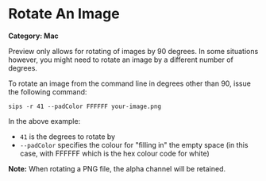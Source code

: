 # Rotate An Image

__Category: Mac__

Preview only allows for rotating of images by 90 degrees. In some situations however, you might need to rotate an image by a different number of degrees.

To rotate an image from the command line in degrees other than 90, issue the following command:

```shell
sips -r 41 --padColor FFFFFF your-image.png 
```

In the above example:

* `41` is the degrees to rotate by
* `--padColor` specifies the colour for "filling in" the empty space (in this case, with FFFFFF which is the hex colour code for white)

__Note:__ When rotating a PNG file, the alpha channel will be retained.